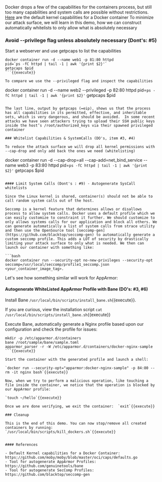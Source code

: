 
Docker drops a few of the capabilities for the containers process, but still too many capabilities and system calls are possible without restrictions.
[Here](https://github.com/moby/moby/blob/master/oci/caps/defaults.go) are the default kernel capabilities for a Docker container
To minimize our attack surface, we will learn in this demo, how we can construct automatically whitelists to only allow what is absolutely necessary

### Avoid --privilege flag unless absolutely necessary (Dont's: #5)

Start a webserver and use getpcaps to list the capabilities

```
docker container run -d --name web1 -p 81:80 httpd
pid=`ps -fC httpd | tail -1 | awk '{print $2}'`
getpcaps $pid
```{{execute}}

To compare we use the --privileged flag and inspect the capabilities
```
docker container run -d --name web2 --privileged -p 82:80 httpd
pid=`ps -fC httpd | tail -1 | awk '{print $2}'`
getpcaps $pid
```{{execute}}

The last line, output by getpcaps (=eip), shows us that the process has all capabilities in its permitted, effective, and inheritable sets, which is very dangerous, and should be avoided.  In some recent attacks we have seen attackers trying to upload their SSH public keys inside the host’s /root/authorized_keys via their spawned privileged container

### Whitelist Capabilities & SystemCalls (DO's, item #3, #4)

To reduce the attack surface we will drop all kernel permissions with --cap-drop and only add back the ones we need (whitelisting)
```
docker container run -d --cap-drop=all --cap-add=net_bind_service --name web3 -p 83:80 httpd
pid=`ps -fC httpd | tail -1 | awk '{print $2}'`
getpcaps $pid
```{{execute}}

#### Limit System Calls (Dont's : #9) - Autogenerate SysCall whitelists

Since the Linux kernel is shared, container(s) should not be able to call random system calls out of the host.

Seccomp is a kernel feature that determines allows or disallows process to allow system calls. Docker uses a default profile which we can easily customize to constraint it further. We should customize to only allows systems calls for our application and block all others. We can generate automatically a list of system calls from strace utility and then use the OpenSource tool [seccomp-gen](https://github.com/blacktop/seccomp-gen) to automatically generate a custom seccomp profile. This adds a LOT of security by drastically limiting your attack surface to only what is needed. We then can launch our container with something like:

```bash
docker container run --security-opt no-new-privileges --security-opt seccomp=/usr/local/seccomp/profile1_seccomp.json <your_container_image_tag>.
```

Let's see how something similar will work for AppArmor:

#### Autogenerate WhiteListed AppArmor Profile with Bane (DO's: #3, #6)

Install Bane `/usr/local/bin/scripts/install_bane.sh`{{execute}}.

If you are curious, view the installation script `cat /usr/local/bin/scripts/install_bane.sh`{{execute}}

Execute Bane, automatically generate a Nginx profile based upon our configuration and check the profile for issues:

```
mkdir -p /etc/apparmor.d/containers
bane /root/sample/bane/sample.toml
apparmor_parser -r -W /etc/apparmor.d/containers/docker-nginx-sample
```{{execute}}

Start the container with the generated profile and launch a shell:

`docker run --security-opt="apparmor:docker-nginx-sample" -p 84:80 --rm -it nginx bash`{{execute}}

Now, when we try to perform a malicious operation, like touching a file inside the container, we notice that the operation is blocked by our AppArmor profile:

`touch ~/hello`{{execute}}

Once we are done verifying, we exit the container:  `exit`{{execute}}

### Cleanup

This is the end of this demo. You can now stop/remove all created containers by running:
`/usr/local/bin/scripts/kill_dockers.sh`{{execute}}


#### References

- Default Kernel capabilities for a Docker Container: https://github.com/moby/moby/blob/master/oci/caps/defaults.go
- Tool for autogenerate AppArmor Profiles: https://github.com/genuinetools/bane
- Tool for autogenerate SecComp Profiles: https://github.com/blacktop/seccomp-gen
